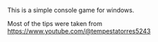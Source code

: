 This is a simple console game for windows.

Most of the tips were taken from https://www.youtube.com/@tempestatorres5243
